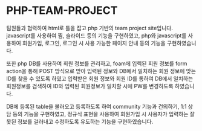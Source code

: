﻿# PHP-TEAM-PROJECT

팀원들과 협력하여 html로 틀을 잡고 php 기반의 team project site입니다.
javascript를 사용하여 찜, 슬라이드 등의 기능을 구현하였고, php와 javascript를 사용하여 회원가입, 로그인, 로그인 시 사용 가능한 페이지 안내 등의 기능을 구현하였습니다.

또한 php DB를 사용하여 회원 정보를 관리하고, foam에 입력된 회원 정보를 form action을 통해 POST 방식으로 받아 입력된 정보와 DB에서 일치하는 회원 정보에 맞는 ID를 찾을 수 있도록 하였고 입력받은 회원 정보와 회원 ID를 통하여 DB에서 일치하는 회원정보를 검색하여 ID와 입력된 회원정보가 일치할 시에 PW를 변경하도록 하였습니다.

DB에 등록된 table을 불러오고 등록하도록 하여 community 기능과 건의하기, 1:1 상담 등의 기능을 구현하였고, 
정규식 표현을 사용하여 회원가입 시 사용자가 입력하는 잘못된 정보를 걸러내고 수정하도록 유도하는 기능을 구현하였습니다.

